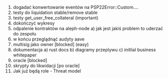 1. dogadać konwertowanie eventów na PSP22Error::Custom....
1. testy do liquidation stable/remove stable
1. testy get_user_free_collateral (important)
1. dokończyć wykresy
1. odpalenie kontraktów na aleph-node
   a) jak jest jakiś problem to uderzać do zespołu
1. w końcu przeglądnąć audyty aave
1. multisig jako owner [blocked] (easy)
1. dokumentacja
   a) rust docs
   b) diagramy przeplywu
   c) initlial business whitepaper
1. oracle [blocked]
1. skrypty do likwidacji [po oracle]
1. Jak już będą role - Threat model
